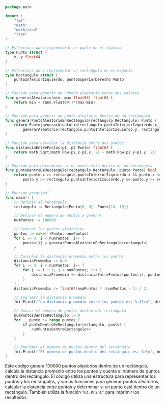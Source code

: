 ```go
package main

import (
	"fmt"
	"math"
	"math/rand"
	"time"
)

// Estructura para representar un punto en el espacio
type Punto struct {
	x, y float64
}

// Estructura para representar un rectángulo en el espacio
type Rectangulo struct {
	puntoInferiorIzquierdo, puntoSuperiorDerecho Punto
}

// Función para generar un número aleatorio entre dos valores
func generarAleatorio(min, max float64) float64 {
	return min + rand.Float64()*(max-min)
}

// Función para generar un punto aleatorio dentro de un rectángulo
func generarPuntoAleatorioEnRectangulo(rectangulo Rectangulo) Punto {
	return Punto{generarAleatorio(rectangulo.puntoInferiorIzquierdo.x, rectangulo.puntoSuperiorDerecho.x),
		generarAleatorio(rectangulo.puntoInferiorIzquierdo.y, rectangulo.puntoSuperiorDerecho.y)}
}

// Función para calcular la distancia entre dos puntos
func distanciaEntrePuntos(p1, p2 Punto) float64 {
	return math.Sqrt(math.Pow(p2.x-p1.x, 2) + math.Pow(p2.y-p1.y, 2))
}

// Función para determinar si un punto está dentro de un rectángulo
func puntoDentroDeRectangulo(rectangulo Rectangulo, punto Punto) bool {
	return punto.x >= rectangulo.puntoInferiorIzquierdo.x && punto.x <= rectangulo.puntoSuperiorDerecho.x &&
		punto.y >= rectangulo.puntoInferiorIzquierdo.y && punto.y <= rectangulo.puntoSuperiorDerecho.y
}

// Función principal
func main() {
	// Definir el rectángulo
	rectangulo := Rectangulo{Punto{0, 0}, Punto{10, 10}}

	// Definir el número de puntos a generar
	numPuntos := 100000

	// Generar los puntos aleatorios
	puntos := make([]Punto, numPuntos)
	for i := 0; i < numPuntos; i++ {
		puntos[i] = generarPuntoAleatorioEnRectangulo(rectangulo)
	}

	// Calcular la distancia promedio entre los puntos
	distanciaPromedio := 0.0
	for i := 0; i < numPuntos; i++ {
		for j := i + 1; j < numPuntos; j++ {
			distanciaPromedio += distanciaEntrePuntos(puntos[i], puntos[j])
		}
	}
	distanciaPromedio /= float64(numPuntos * (numPuntos - 1) / 2)

	// Imprimir la distancia promedio
	fmt.Printf("La distancia promedio entre los puntos es: %.2f\n", distanciaPromedio)

	// Contar el número de puntos dentro del rectángulo
	numPuntosDentroRectangulo := 0
	for _, punto := range puntos {
		if puntoDentroDeRectangulo(rectangulo, punto) {
			numPuntosDentroRectangulo++
		}
	}

	// Imprimir el número de puntos dentro del rectángulo
	fmt.Printf("El número de puntos dentro del rectángulo es: %d\n", numPuntosDentroRectangulo)
}
```

Este código genera $100000$ puntos aleatorios dentro de un rectángulo, calcula la distancia promedio entre los puntos y cuenta el número de puntos dentro del rectángulo. El código utiliza una estructura para representar los puntos y los rectángulos, y varias funciones para generar puntos aleatorios, calcular la distancia entre puntos y determinar si un punto está dentro de un rectángulo. También utiliza la función `fmt.Printf` para imprimir los resultados.